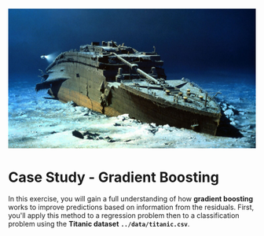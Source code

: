 <p align="center">
  <img src="img/titanic.jpg" width="600">
  <br>
</p>

# Case Study - Gradient Boosting

In this exercise, you will gain a full understanding of how <b>gradient boosting</b> works to improve predictions based on information from the residuals. First, you'll apply this method to a regression problem then to a classification problem using the <b>Titanic dataset</b> <code><b>../data/titanic.csv</b></code>.
